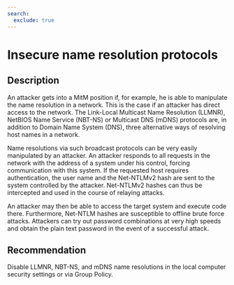 ```yaml
---
search:
  exclude: true
---
```


# Insecure name resolution protocols
## Description
An attacker gets into a MitM position if, for example, he is able to manipulate the name resolution in a network. This is the case if an attacker has direct access to the network. The Link-Local Multicast Name Resolution (LLMNR), NetBIOS Name Service (NBT-NS) or Multicast DNS (mDNS) protocols are, in addition to Domain Name System (DNS), three alternative ways of resolving host names in a network. 

Name resolutions via such broadcast protocols can be very easily manipulated by an attacker. An attacker responds to all requests in the network with the address of a system under his control, forcing communication with this system. If the requested host requires authentication, the user name and the Net-NTLMv2 hash are sent to the system controlled by the attacker. Net-NTLMv2 hashes can thus be intercepted and used in the course of relaying attacks.

An attacker may then be able to access the target system and execute code there. Furthermore, Net-NTLM hashes are susceptible to offline brute force attacks. Attackers can try out password combinations at very high speeds and obtain the plain text password in the event of a successful attack.

## Recommendation
Disable LLMNR, NBT-NS, and mDNS name resolutions in the local computer security settings or via Group Policy.
